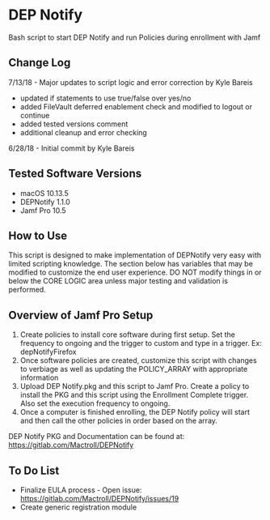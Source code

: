 # DEP Notify
Bash script to start DEP Notify and run Policies during enrollment with Jamf

## Change Log

7/13/18 - Major updates to script logic and error correction by Kyle Bareis
* updated if statements to use true/false over yes/no
* added FileVault deferred enablement check and modified to logout or continue
* added tested versions comment
* additional cleanup and error checking 

6/28/18 - Initial commit by Kyle Bareis

## Tested Software Versions

* macOS 10.13.5
* DEPNotify 1.1.0
* Jamf Pro 10.5

## How to Use

This script is designed to make implementation of DEPNotify very easy with limited scripting knowledge. The section below has variables that may be modified to customize the end user experience. DO NOT modify things in or below the CORE LOGIC area unless major testing and validation is performed.

## Overview of Jamf Pro Setup
1. Create policies to install core software during first setup. Set the frequency to ongoing and the trigger to custom and type in a trigger. Ex: depNotifyFirefox
2. Once software policies are created, customize this script with changes to verbiage as well as updating the POLICY_ARRAY with appropriate information
 3. Upload DEP Notify.pkg and this script to Jamf Pro. Create a policy to install the PKG and this script using the Enrollment Complete trigger. Also set the execution frequency to ongoing.
4. Once a computer is finished enrolling, the DEP Notify policy will start and then call the other policies in order based on the array.

DEP Notify PKG and Documentation can be found at: https://gitlab.com/Mactroll/DEPNotify

## To Do List

* Finalize EULA process - Open issue: https://gitlab.com/Mactroll/DEPNotify/issues/19
* Create generic registration module
